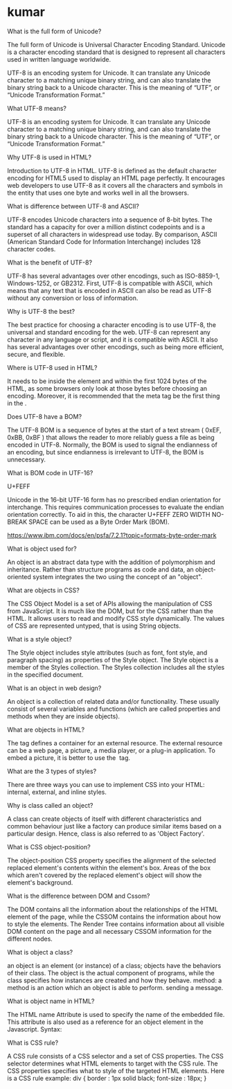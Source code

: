 # kumar

What is the full form of Unicode?

The full form of Unicode is Universal Character Encoding Standard. Unicode is a character encoding standard that is designed to represent all characters used in written language worldwide.

UTF-8 is an encoding system for Unicode. It can translate any Unicode character to a matching unique binary string, and can also translate the binary string back to a Unicode character. This is the meaning of “UTF”, or “Unicode Transformation Format.”

What UTF-8 means?

UTF-8 is an encoding system for Unicode. It can translate any Unicode character to a matching unique binary string, and can also translate the binary string back to a Unicode character. This is the meaning of “UTF”, or “Unicode Transformation Format.”

Why UTF-8 is used in HTML?

Introduction to UTF-8 in HTML. UTF-8 is defined as the default character encoding for HTML5 used to display an HTML page perfectly. It encourages web developers to use UTF-8 as it covers all the characters and symbols in the entity that uses one byte and works well in all the browsers.

What is difference between UTF-8 and ASCII?

UTF-8 encodes Unicode characters into a sequence of 8-bit bytes. The standard has a capacity for over a million distinct codepoints and is a superset of all characters in widespread use today. By comparison, ASCII (American Standard Code for Information Interchange) includes 128 character codes.

What is the benefit of UTF-8?

UTF-8 has several advantages over other encodings, such as ISO-8859-1, Windows-1252, or GB2312. First, UTF-8 is compatible with ASCII, which means that any text that is encoded in ASCII can also be read as UTF-8 without any conversion or loss of information.

Why is UTF-8 the best?

The best practice for choosing a character encoding is to use UTF-8, the universal and standard encoding for the web. UTF-8 can represent any character in any language or script, and it is compatible with ASCII. It also has several advantages over other encodings, such as being more efficient, secure, and flexible.

Where is UTF-8 used in HTML?

It needs to be inside the <head> element and within the first 1024 bytes of the HTML, as some browsers only look at those bytes before choosing an encoding. Moreover, it is recommended that the meta tag be the first thing in the <head> .

Does UTF-8 have a BOM?

The UTF-8 BOM is a sequence of bytes at the start of a text stream ( 0xEF, 0xBB, 0xBF ) that allows the reader to more reliably guess a file as being encoded in UTF-8. Normally, the BOM is used to signal the endianness of an encoding, but since endianness is irrelevant to UTF-8, the BOM is unnecessary.

What is BOM code in UTF-16?

U+FEFF

Unicode in the 16-bit UTF-16 form has no prescribed endian orientation for interchange. This requires communication processes to evaluate the endian orientation correctly. To aid in this, the character U+FEFF ZERO WIDTH NO-BREAK SPACE can be used as a Byte Order Mark (BOM).

https://www.ibm.com/docs/en/psfa/7.2.1?topic=formats-byte-order-mark

What is object used for?

An object is an abstract data type with the addition of polymorphism and inheritance. Rather than structure programs as code and data, an object-oriented system integrates the two using the concept of an "object".

What are objects in CSS?

The CSS Object Model is a set of APIs allowing the manipulation of CSS from JavaScript. It is much like the DOM, but for the CSS rather than the HTML. It allows users to read and modify CSS style dynamically. The values of CSS are represented untyped, that is using String objects.

What is a style object?

The Style object includes style attributes (such as font, font style, and paragraph spacing) as properties of the Style object. The Style object is a member of the Styles collection. The Styles collection includes all the styles in the specified document.

What is an object in web design?

An object is a collection of related data and/or functionality. These usually consist of several variables and functions (which are called properties and methods when they are inside objects).

What are objects in HTML?

The <object> tag defines a container for an external resource. The external resource can be a web page, a picture, a media player, or a plug-in application. To embed a picture, it is better to use the <img> tag.

What are the 3 types of styles?

There are three ways you can use to implement CSS into your HTML: internal, external, and inline styles.

Why is class called an object?

A class can create objects of itself with different characteristics and common behaviour just like a factory can produce similar items based on a particular design. Hence, class is also referred to as 'Object Factory'.

What is CSS object-position?

The object-position CSS property specifies the alignment of the selected replaced element's contents within the element's box. Areas of the box which aren't covered by the replaced element's object will show the element's background.

What is the difference between DOM and Cssom?

The DOM contains all the information about the relationships of the HTML element of the page, while the CSSOM contains the information about how to style the elements. The Render Tree contains information about all visible DOM content on the page and all necessary CSSOM information for the different nodes.

What is object a class?

an object is an element (or instance) of a class; objects have the behaviors of their class. The object is the actual component of programs, while the class specifies how instances are created and how they behave. method: a method is an action which an object is able to perform. sending a message.

What is object name in HTML?

The HTML <object> name Attribute is used to specify the name of the embedded file. This attribute is also used as a reference for an object element in the Javascript. Syntax: <object name="name">

What is CSS rule?

A CSS rule consists of a CSS selector and a set of CSS properties. The CSS selector determines what HTML elements to target with the CSS rule. The CSS properties specifies what to style of the targeted HTML elements. Here is a CSS rule example: div { border : 1px solid black; font-size : 18px; }

